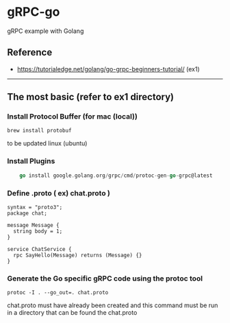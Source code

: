 # gRPC-go
gRPC example with Golang 

## Reference
- https://tutorialedge.net/golang/go-grpc-beginners-tutorial/  (ex1)
---

## The most basic (refer to ex1 directory)


### Install Protocol Buffer (for mac (local))
```
brew install protobuf
```
to be updated linux (ubuntu)


### Install Plugins
``` go install google.golang.org/protobuf/cmd/protoc-gen-go@latest
    go install google.golang.org/grpc/cmd/protoc-gen-go-grpc@latest
```
### Define .proto ( ex) chat.proto )
```
syntax = "proto3";
package chat;

message Message {
  string body = 1;
}

service ChatService {
  rpc SayHello(Message) returns (Message) {}
}

```


### Generate the Go specific gRPC code using the protoc tool
```
protoc -I . --go_out=. chat.proto
```
chat.proto must have already been created and this command must be run in a directory that can be found the chat.proto
